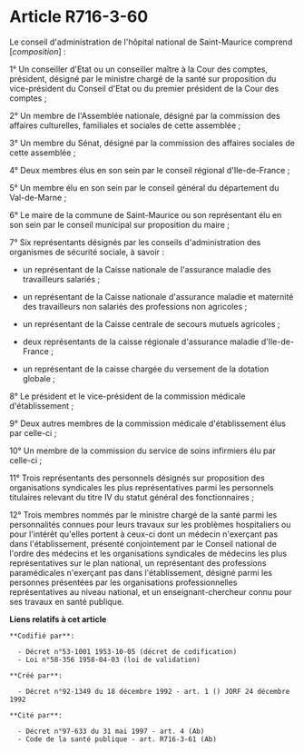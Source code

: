 # Article R716-3-60

Le conseil d'administration de l'hôpital national de Saint-Maurice comprend [*composition*] :

1° Un conseiller d'Etat ou un conseiller maître à la Cour des comptes, président, désigné par le ministre chargé de la santé
sur proposition du vice-président du Conseil d'Etat ou du premier président de la Cour des comptes ;

2° Un membre de l'Assemblée nationale, désigné par la commission des affaires culturelles, familiales et sociales de cette
assemblée ;

3° Un membre du Sénat, désigné par la commission des affaires sociales de cette assemblée ;

4° Deux membres élus en son sein par le conseil régional d'Ile-de-France ;

5° Un membre élu en son sein par le conseil général du département du Val-de-Marne ;

6° Le maire de la commune de Saint-Maurice ou son représentant élu en son sein par le conseil municipal sur proposition du
maire ;

7° Six représentants désignés par les conseils d'administration des organismes de sécurité sociale, à savoir :

- un représentant de la Caisse nationale de l'assurance maladie des travailleurs salariés ;

- un représentant de la Caisse nationale d'assurance maladie et maternité des travailleurs non salariés des professions non
agricoles ;

- un représentant de la Caisse centrale de secours mutuels agricoles ;

- deux représentants de la caisse régionale d'assurance maladie d'Ile-de-France ;

- un représentant de la caisse chargée du versement de la dotation globale ;

8° Le président et le vice-président de la commission médicale d'établissement ;

9° Deux autres membres de la commission médicale d'établissement élus par celle-ci ;

10° Un membre de la commission du service de soins infirmiers élu par celle-ci ;

11° Trois représentants des personnels désignés sur proposition des organisations syndicales les plus représentatives parmi
les personnels titulaires relevant du titre IV du statut général des fonctionnaires ;

12° Trois membres nommés par le ministre chargé de la santé parmi les personnalités connues pour leurs travaux sur les
problèmes hospitaliers ou pour l'intérêt qu'elles portent à ceux-ci dont un médecin n'exerçant pas dans l'établissement,
présenté conjointement par le Conseil national de l'ordre des médecins et les organisations syndicales de médecins les plus
représentatives sur le plan national, un représentant des professions paramédicales n'exerçant pas dans l'établissement,
désigné parmi les personnes présentées par les organisations professionnelles représentatives au niveau national, et un
enseignant-chercheur connu pour ses travaux en santé publique.

**Liens relatifs à cet article**

	**Codifié par**:

	  - Décret n°53-1001 1953-10-05 (décret de codification)
	  - Loi n°58-356 1958-04-03 (loi de validation)

	**Créé par**:

	  - Décret n°92-1349 du 18 décembre 1992 - art. 1 () JORF 24 décembre 1992

	**Cité par**:

	  - Décret n°97-633 du 31 mai 1997 - art. 4 (Ab)
	  - Code de la santé publique - art. R716-3-61 (Ab)
